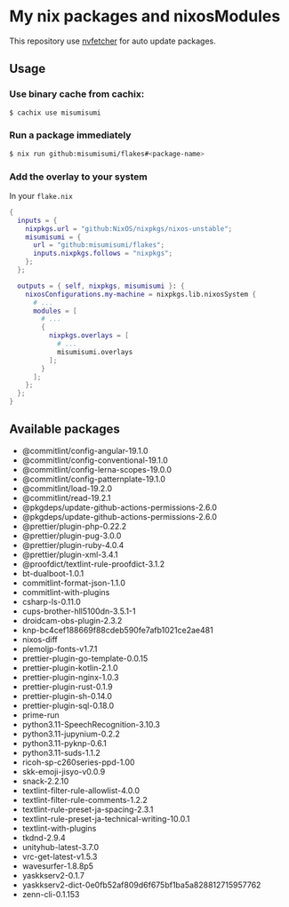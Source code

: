 # My nix packages and nixosModules

This repository use [nvfetcher](https://github.com/berberman/nvfetcher.git) for auto update packages.

## Usage

### Use binary cache from cachix:

```sh
$ cachix use misumisumi
```

### Run a package immediately

```sh
$ nix run github:misumisumi/flakes#<package-name>
```

### Add the overlay to your system

In your `flake.nix`

```nix
{
  inputs = {
    nixpkgs.url = "github:NixOS/nixpkgs/nixos-unstable";
    misumisumi = {
      url = "github:misumisumi/flakes";
      inputs.nixpkgs.follows = "nixpkgs";
    };
  };

  outputs = { self, nixpkgs, misumisumi }: {
    nixosConfigurations.my-machine = nixpkgs.lib.nixosSystem {
      # ...
      modules = [
        # ...
        {
          nixpkgs.overlays = [
            # ...
            misumisumi.overlays
          ];
        }
      ];
    };
  };
}

```

## Available packages

  - @commitlint/config-angular-19.1.0
  - @commitlint/config-conventional-19.1.0
  - @commitlint/config-lerna-scopes-19.0.0
  - @commitlint/config-patternplate-19.1.0
  - @commitlint/load-19.2.0
  - @commitlint/read-19.2.1
  - @pkgdeps/update-github-actions-permissions-2.6.0
  - @pkgdeps/update-github-actions-permissions-2.6.0
  - @prettier/plugin-php-0.22.2
  - @prettier/plugin-pug-3.0.0
  - @prettier/plugin-ruby-4.0.4
  - @prettier/plugin-xml-3.4.1
  - @proofdict/textlint-rule-proofdict-3.1.2
  - bt-dualboot-1.0.1
  - commitlint-format-json-1.1.0
  - commitlint-with-plugins
  - csharp-ls-0.11.0
  - cups-brother-hll5100dn-3.5.1-1
  - droidcam-obs-plugin-2.3.2
  - knp-bc4cef188669f88cdeb590fe7afb1021ce2ae481
  - nixos-diff
  - plemoljp-fonts-v1.7.1
  - prettier-plugin-go-template-0.0.15
  - prettier-plugin-kotlin-2.1.0
  - prettier-plugin-nginx-1.0.3
  - prettier-plugin-rust-0.1.9
  - prettier-plugin-sh-0.14.0
  - prettier-plugin-sql-0.18.0
  - prime-run
  - python3.11-SpeechRecognition-3.10.3
  - python3.11-jupynium-0.2.2
  - python3.11-pyknp-0.6.1
  - python3.11-suds-1.1.2
  - ricoh-sp-c260series-ppd-1.00
  - skk-emoji-jisyo-v0.0.9
  - snack-2.2.10
  - textlint-filter-rule-allowlist-4.0.0
  - textlint-filter-rule-comments-1.2.2
  - textlint-rule-preset-ja-spacing-2.3.1
  - textlint-rule-preset-ja-technical-writing-10.0.1
  - textlint-with-plugins
  - tkdnd-2.9.4
  - unityhub-latest-3.7.0
  - vrc-get-latest-v1.5.3
  - wavesurfer-1.8.8p5
  - yaskkserv2-0.1.7
  - yaskkserv2-dict-0e0fb52af809d6f675bf1ba5a828812715957762
  - zenn-cli-0.1.153

